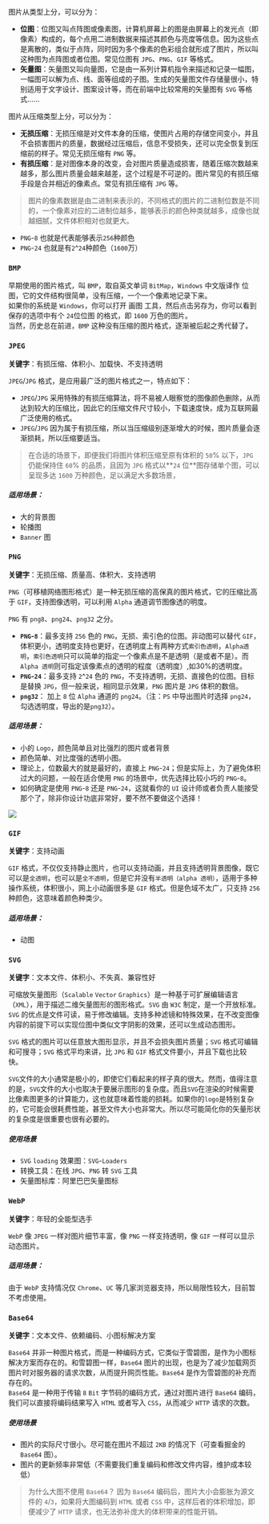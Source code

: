 图片从类型上分，可以分为：
- **位图**：位图又叫点阵图或像素图，计算机屏幕上的图是由屏幕上的发光点（即像素）构成的，每个点用二进制数据来描述其颜色与亮度等信息。因为这些点是离散的，类似于点阵，同时因为多个像素的色彩组合就形成了图片，所以叫这种图为点阵图或者位图。常见位图有 `JPG`、`PNG`、`GIF` 等格式。
- **矢量图**：矢量图又叫向量图，它是由一系列计算机指令来描述和记录一幅图，一幅图可以解为点、线、面等组成的子图。生成的矢量图文件存储量很小，特别适用于文字设计、图案设计等，而在前端中比较常用的矢量图有 `SVG` 等格式……

图片从压缩类型上分，可以分为：
- **无损压缩**：无损压缩是对文件本身的压缩，使图片占用的存储空间变小，并且不会损害图片的质量，数据经过压缩后，信息不受损失，还可以完全恢复到压缩前的样子。常见无损压缩有 `PNG` 等。
- **有损压缩**：是对图像本身的改变，会对图片质量造成损害，随着压缩次数越来越多，那么图片质量会越来越差，这个过程是不可逆的。图片常见的有损压缩手段是合并相近的像素点。常见有损压缩有 `JPG` 等。

> 图片的像素数据是由二进制来表示的，不同格式的图片的二进制位数是不同的，一个像素对应的二进制位越多，能够表示的颜色种类就越多，成像也就越细腻，文件体积相对也就更大。

- `PNG`-`8` 也就是代表能够表示`256`种颜色
- `PNG`-`24` 也就是有`2`^`24`种颜色（`1600`万）

### `BMP`

早期使用的图片格式，叫 `BMP`，取自英文单词 `BitMap`，`Windows` 中文版译作 位图，它的文件结构很简单，没有压缩，一个一个像素地记录下来。  
如果你的系统是 `Windows`，你可以打开 画图 工具，然后点击另存为，你可以看到保存的选项中有个 `24`位位图 的格式，即 `1600` 万色的图片。  
当然，历史总在前进，`BMP` 这种没有压缩的图片格式，逐渐被后起之秀代替了。

### `JPEG`

**关键字**：有损压缩、体积小、加载快、不支持透明

`JPEG`/`JPG` 格式，是应用最广泛的图片格式之一，特点如下：

- `JPEG`/`JPG` 采用特殊的有损压缩算法，将不易被人眼察觉的图像颜色删除，从而达到较大的压缩比，因此它的压缩文件尺寸较小，下载速度快，成为互联网最广泛使用的格式。
- `JPEG`/`JPG` 因为属于有损压缩，所以当压缩级别逐渐增大的时候，图片质量会逐渐损耗，所以压缩要适当。

> 在合适的场景下，即便我们将图片体积压缩至原有体积的 `50`% 以下，`JPG` 仍能保持住 `60`% 的品质，且因为 `JPG` 格式以**`24` 位**图存储单个图，可以呈现多达 `1600` 万种颜色，足以满足大多数场景，

##### 适用场景：
- 大的背景图
- 轮播图
- `Banner` 图

### `PNG`

**关键字**：无损压缩、质量高、体积大、支持透明

`PNG`（可移植网络图形格式）是一种无损压缩的高保真的图片格式，它的压缩比高于 `GIF`，支持图像透明，可以利用 `Alpha` 通道调节图像透的明度。

`PNG` 有 `png8`、`png24`、`png32` 之分。

- **`PNG`-`8`**：最多支持 `256` 色的 `PNG`，无损、索引色的位图。非动图可以替代 `GIF`，体积更小，透明度支持也更好，在透明度上有两种方式`索引色透明`，`Alpha透明`，`索引色透明`只可以简单的指定一个像素点是不是透明（是或者不是）。而 `Alpha 透明`则可指定该像素点的透明的程度（透明度）,如30%的透明度。
- **`PNG`-`24`**：最多支持 `2`^`24` 色的 `PNG`，不支持透明，无损、直接色的位图。目标是替换 `JPG`，但一般来说，相同显示效果，`PNG` 图片是 `JPG` 体积的数倍。
- **`png32`**： 加上 `8` 位 `Alpha` 通道的 `png24`。（注：`PS` 中导出图片时选择 `png24`，勾选透明度，导出的是`png32`）。

##### 适用场景：
- 小的 `Logo`，颜色简单且对比强烈的图片或者背景
- 颜色简单、对比度强的透明小图。
- 理论上，位数最大的就是最好的，直接上 `PNG`-`24`；但是实际上，为了避免体积过大的问题，一般在适合使用 `PNG` 的场景中，优先选择比较小巧的 `PNG`-`8`。
- 如何确定是使用 `PNG`-`8` 还是 `PNG`-`24`，这就看你的 `UI` 设计师或者负责人能接受那个了，除非你设计功底非常好，要不然不要做这个选择！

![](http://dev.biubiupiu.cn/20191112142359.png)

### `GIF`

**关键字**：支持动画

`GIF` 格式，不仅仅支持静止图片，也可以支持动画，并且支持透明背景图像，既它可以是`全透明`，也可以是`全不透明`，但是它并没有`半透明（alpha 透明）`，适用于多种操作系统，体积很小，网上小动画很多是 `GIF` 格式。但是色域不太广，只支持 `256` 种颜色，这意味着颜色种类少。

##### 适用场景：
- 动图

### `SVG`

**关键字**：文本文件、体积小、不失真、兼容性好

可缩放矢量图形（`Scalable` `Vector` `Graphics`）是一种基于可扩展编辑语言（`XML`），用于描述二维矢量图形的图形格式。`SVG` 由 `W3C` 制定，是一个开放标准。`SVG` 的优点是文件可读，易于修改编辑。支持多种滤镜和特殊效果，在不改变图像内容的前提下可以实现位图中类似文字阴影的效果，还可以生成动态图形。

`SVG` 格式的图片可以任意放大图形显示，并且不会损失图片质量；`SVG` 格式可编辑和可搜寻；`SVG` 格式平均来讲，比 `JPG` 和 `GIF` 格式文件要小，并且下载也比较快。

`SVG`文件的大小通常是极小的，即使它们看起来的样子真的很大。然而，值得注意的是，`SVG`文件的大小也取决于要展示图形的复杂度。而且`SVG`在渲染的时候需要比像素图更多的计算能力，这也就意味着性能的损耗。如果你的`logo`是特别复杂的，它可能会很耗费性能，甚至文件大小也非常大。所以尽可能简化你的矢量形状的复杂度是很重要也很有必要的。

##### 使用场景

- `SVG` `loading` 效果图：`SVG`-`Loaders`
- 转换工具：在线 `JPG`、`PNG` 转 `SVG` 工具
- 矢量图标库：阿里巴巴矢量图标


### `WebP`

**关键字**：年轻的全能型选手

`WebP` 像 `JPEG` 一样对图片细节丰富，像 `PNG` 一样支持透明，像 `GIF` 一样可以显示动态图片。

##### 适用场景：

由于 `WebP` 支持情况仅 `Chrome`、`UC` 等几家浏览器支持，所以局限性较大，目前暂不考虑使用。

### `Base64`

**关键字**：文本文件、依赖编码、小图标解决方案

`Base64` 并非一种图片格式，而是一种编码方式，它类似于雪碧图，是作为小图标解决方案而存在的。和雪碧图一样，`Base64` 图片的出现，也是为了减少加载网页图片时对服务器的请求次数，从而提升网页性能。`Base64` 是作为雪碧图的补充而存在的。  
`Base64` 是一种用于传输 `8` `Bit` 字节码的编码方式，通过对图片进行 `Base64` 编码，我们可以直接将编码结果写入 `HTML` 或者写入 `CSS`，从而减少 `HTTP` 请求的次数。

##### 使用场景

- 图片的实际尺寸很小。尽可能在图片不超过 `2KB` 的情况下（可查看掘金的 `Base64` 图）。
- 图片的更新频率非常低（不需要我们重复编码和修改文件内容，维护成本较低）

> 为什么大图不使用 `Base64`？
> 因为 `Base64` 编码后，图片大小会膨胀为源文件的 `4`/`3`，如果将大图编码到 `HTML` 或者 `CSS` 中，这样后者的体积增加，即便减少了 `HTTP` 请求，也无法弥补庞大的体积带来的性能开销。